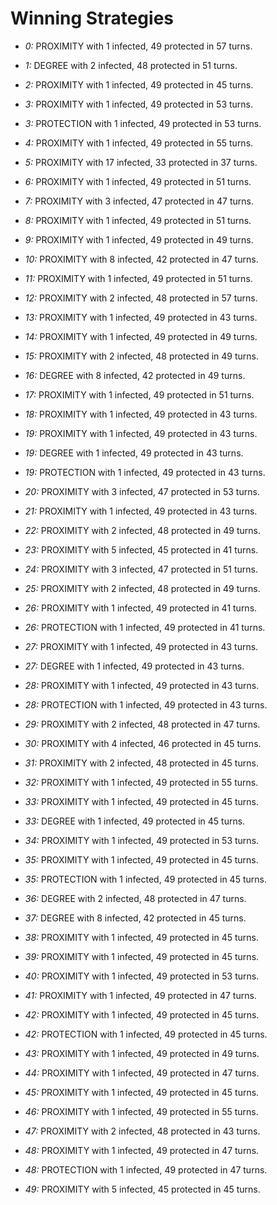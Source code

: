 # Winning Strategies

* _0:_ PROXIMITY with 1 infected, 49 protected in 57 turns.


* _1:_ DEGREE with 2 infected, 48 protected in 51 turns.


* _2:_ PROXIMITY with 1 infected, 49 protected in 45 turns.


* _3:_ PROXIMITY with 1 infected, 49 protected in 53 turns.


* _3:_ PROTECTION with 1 infected, 49 protected in 53 turns.


* _4:_ PROXIMITY with 1 infected, 49 protected in 55 turns.


* _5:_ PROXIMITY with 17 infected, 33 protected in 37 turns.


* _6:_ PROXIMITY with 1 infected, 49 protected in 51 turns.


* _7:_ PROXIMITY with 3 infected, 47 protected in 47 turns.


* _8:_ PROXIMITY with 1 infected, 49 protected in 51 turns.


* _9:_ PROXIMITY with 1 infected, 49 protected in 49 turns.


* _10:_ PROXIMITY with 8 infected, 42 protected in 47 turns.


* _11:_ PROXIMITY with 1 infected, 49 protected in 51 turns.


* _12:_ PROXIMITY with 2 infected, 48 protected in 57 turns.


* _13:_ PROXIMITY with 1 infected, 49 protected in 43 turns.


* _14:_ PROXIMITY with 1 infected, 49 protected in 49 turns.


* _15:_ PROXIMITY with 2 infected, 48 protected in 49 turns.


* _16:_ DEGREE with 8 infected, 42 protected in 49 turns.


* _17:_ PROXIMITY with 1 infected, 49 protected in 51 turns.


* _18:_ PROXIMITY with 1 infected, 49 protected in 43 turns.


* _19:_ PROXIMITY with 1 infected, 49 protected in 43 turns.


* _19:_ DEGREE with 1 infected, 49 protected in 43 turns.


* _19:_ PROTECTION with 1 infected, 49 protected in 43 turns.


* _20:_ PROXIMITY with 3 infected, 47 protected in 53 turns.


* _21:_ PROXIMITY with 1 infected, 49 protected in 43 turns.


* _22:_ PROXIMITY with 2 infected, 48 protected in 49 turns.


* _23:_ PROXIMITY with 5 infected, 45 protected in 41 turns.


* _24:_ PROXIMITY with 3 infected, 47 protected in 51 turns.


* _25:_ PROXIMITY with 2 infected, 48 protected in 49 turns.


* _26:_ PROXIMITY with 1 infected, 49 protected in 41 turns.


* _26:_ PROTECTION with 1 infected, 49 protected in 41 turns.


* _27:_ PROXIMITY with 1 infected, 49 protected in 43 turns.


* _27:_ DEGREE with 1 infected, 49 protected in 43 turns.


* _28:_ PROXIMITY with 1 infected, 49 protected in 43 turns.


* _28:_ PROTECTION with 1 infected, 49 protected in 43 turns.


* _29:_ PROXIMITY with 2 infected, 48 protected in 47 turns.


* _30:_ PROXIMITY with 4 infected, 46 protected in 45 turns.


* _31:_ PROXIMITY with 2 infected, 48 protected in 45 turns.


* _32:_ PROXIMITY with 1 infected, 49 protected in 55 turns.


* _33:_ PROXIMITY with 1 infected, 49 protected in 45 turns.


* _33:_ DEGREE with 1 infected, 49 protected in 45 turns.


* _34:_ PROXIMITY with 1 infected, 49 protected in 53 turns.


* _35:_ PROXIMITY with 1 infected, 49 protected in 45 turns.


* _35:_ PROTECTION with 1 infected, 49 protected in 45 turns.


* _36:_ DEGREE with 2 infected, 48 protected in 47 turns.


* _37:_ DEGREE with 8 infected, 42 protected in 45 turns.


* _38:_ PROXIMITY with 1 infected, 49 protected in 45 turns.


* _39:_ PROXIMITY with 1 infected, 49 protected in 45 turns.


* _40:_ PROXIMITY with 1 infected, 49 protected in 53 turns.


* _41:_ PROXIMITY with 1 infected, 49 protected in 47 turns.


* _42:_ PROXIMITY with 1 infected, 49 protected in 45 turns.


* _42:_ PROTECTION with 1 infected, 49 protected in 45 turns.


* _43:_ PROXIMITY with 1 infected, 49 protected in 49 turns.


* _44:_ PROXIMITY with 1 infected, 49 protected in 47 turns.


* _45:_ PROXIMITY with 1 infected, 49 protected in 45 turns.


* _46:_ PROXIMITY with 1 infected, 49 protected in 55 turns.


* _47:_ PROXIMITY with 2 infected, 48 protected in 43 turns.


* _48:_ PROXIMITY with 1 infected, 49 protected in 47 turns.


* _48:_ PROTECTION with 1 infected, 49 protected in 47 turns.


* _49:_ PROXIMITY with 5 infected, 45 protected in 45 turns.


